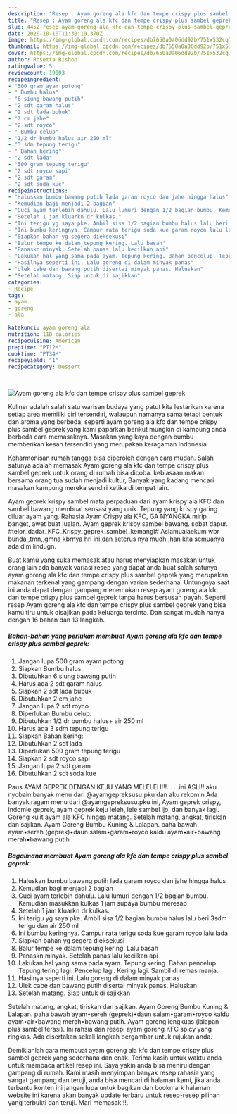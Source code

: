```yaml
---
description: "Resep : Ayam goreng ala kfc dan tempe crispy plus sambel geprek Teruji"
title: "Resep : Ayam goreng ala kfc dan tempe crispy plus sambel geprek Teruji"
slug: 4452-resep-ayam-goreng-ala-kfc-dan-tempe-crispy-plus-sambel-geprek-teruji
date: 2020-10-10T11:30:10.370Z
image: https://img-global.cpcdn.com/recipes/db7650a0a06dd92b/751x532cq70/ayam-goreng-ala-kfc-dan-tempe-crispy-plus-sambel-geprek-foto-resep-utama.jpg
thumbnail: https://img-global.cpcdn.com/recipes/db7650a0a06dd92b/751x532cq70/ayam-goreng-ala-kfc-dan-tempe-crispy-plus-sambel-geprek-foto-resep-utama.jpg
cover: https://img-global.cpcdn.com/recipes/db7650a0a06dd92b/751x532cq70/ayam-goreng-ala-kfc-dan-tempe-crispy-plus-sambel-geprek-foto-resep-utama.jpg
author: Rosetta Bishop
ratingvalue: 5
reviewcount: 19003
recipeingredient:
- "500 gram ayam potong"
- " Bumbu halus"
- "6 siung bawang putih"
- "2 sdt garam halus"
- "2 sdt lada bubuk"
- "2 cm jahe"
- "2 sdt royco"
- " Bumbu celup"
- "1/2 dr bumbu halus air 250 ml"
- "3 sdm tepung terigu"
- " Bahan kering"
- "2 sdt lada"
- "500 gram tepung terigu"
- "2 sdt royco sapi"
- "2 sdt garam"
- "2 sdt soda kue"
recipeinstructions:
- "Haluskan bumbu bawang putih lada garam royco dan jahe hingga halus"
- "Kemudian bagi menjadi 2 bagian"
- "Cuci ayam terlebih dahulu. Lalu lumuri dengan 1/2 bagian bumbu. Kemudian masukkan kulkas 1 jam supaya bumbu meresap"
- "Setelah 1 jam kluarkn dr kulkas."
- "Ini terigu yg saya pke. Ambil sisa 1/2 bagian bumbu halus lalu beri 3sdm terigu dan air 250 ml"
- "Ini bumbu keringnya. Campur rata terigu soda kue garam royco lalu lada"
- "Siapkan bahan yg segera dieksekusi"
- "Balur tempe ke dalam tepung kering. Lalu basah"
- "Panaskn minyak. Setelah panas lalu kecilkan api"
- "Lakukan hal yang sama pada ayam. Tepung kering. Bahan pencelup. Tepung tering lagi. Pencelup lagi. Kering lagi. Sambil di remas manja."
- "Hasilnya seperti ini. Lalu goreng di dalam minyak panas"
- "Ulek cabe dan bawang putih disertai minyak panas. Haluskan"
- "Setelah matang. Siap untuk di sajikkan"
categories:
- Recipe
tags:
- ayam
- goreng
- ala

katakunci: ayam goreng ala 
nutrition: 118 calories
recipecuisine: American
preptime: "PT12M"
cooktime: "PT34M"
recipeyield: "1"
recipecategory: Dessert

---
```



![Ayam goreng ala kfc dan tempe crispy plus sambel geprek](https://img-global.cpcdn.com/recipes/db7650a0a06dd92b/751x532cq70/ayam-goreng-ala-kfc-dan-tempe-crispy-plus-sambel-geprek-foto-resep-utama.jpg)

Kuliner adalah salah satu warisan budaya yang patut kita lestarikan karena setiap area memiliki ciri tersendiri, walaupun namanya sama tetapi bentuk dan aroma yang berbeda, seperti ayam goreng ala kfc dan tempe crispy plus sambel geprek yang kami paparkan berikut mungkin di kampung anda berbeda cara memasaknya. Masakan yang kaya dengan bumbu memberikan kesan tersendiri yang merupakan keragaman Indonesia

Keharmonisan rumah tangga bisa diperoleh dengan cara mudah. Salah satunya adalah memasak Ayam goreng ala kfc dan tempe crispy plus sambel geprek untuk orang di rumah bisa dicoba. kebiasaan makan bersama orang tua sudah menjadi kultur, Banyak yang kadang mencari masakan kampung mereka sendiri ketika di tempat lain.

Ayam geprek krispy sambel mata,perpaduan dari ayam krispy ala KFC dan sambel bawang membuat sensasi yang unik. Tepung yang krispy garing diluar ayam yang. Rahasia Ayam Crispy ala KFC, GA NYANGKA mirip banget, awet buat jualan. Ayam geprek krispy sambel bawang. sobat dapur. #telor_dadar_KFC_Krispy_geprek_sambel_kemangi# Aslamualaekum wbr bunda,,tmn,,gmna kbrnya hri ini dan seterus nya mudh,,han kita semuanya ada dlm lindugn.

Buat kamu yang suka memasak atau harus menyiapkan masakan untuk orang lain ada banyak variasi resep yang dapat anda buat salah satunya ayam goreng ala kfc dan tempe crispy plus sambel geprek yang merupakan makanan terkenal yang gampang dengan varian sederhana. Untungnya saat ini anda dapat dengan gampang menemukan resep ayam goreng ala kfc dan tempe crispy plus sambel geprek tanpa harus bersusah payah.
Seperti resep Ayam goreng ala kfc dan tempe crispy plus sambel geprek yang bisa kamu tiru untuk disajikan pada keluarga tercinta. Dan sangat mudah hanya dengan 16 bahan dan 13 langkah.


<!--inarticleads1-->

##### Bahan-bahan yang perlukan membuat Ayam goreng ala kfc dan tempe crispy plus sambel geprek:

1. Jangan lupa 500 gram ayam potong
1. Siapkan  Bumbu halus:
1. Dibutuhkan 6 siung bawang putih
1. Harus ada 2 sdt garam halus
1. Siapkan 2 sdt lada bubuk
1. Dibutuhkan 2 cm jahe
1. Jangan lupa 2 sdt royco
1. Diperlukan  Bumbu celup:
1. Dibutuhkan 1/2 dr bumbu halus+ air 250 ml
1. Harus ada 3 sdm tepung terigu
1. Siapkan  Bahan kering:
1. Dibutuhkan 2 sdt lada
1. Diperlukan 500 gram tepung terigu
1. Siapkan 2 sdt royco sapi
1. Jangan lupa 2 sdt garam
1. Dibutuhkan 2 sdt soda kue


Paus AYAM GEPREK DENGAN KEJU YANG MELELEH!!!. . . .ini ASLI!! aku nyobain banyak menu dari @ayamgepreksusu.pku dan aku rekomin Ada banyak ragam menu dari @ayamgepreksusu.pku ini, Ayam geprek crispy, indomie geprek, ayam geprek keju leleh, lele sambel ijo, dan banyak lagi. Goreng kulit ayam ala KFC hingga matang. Setelah matang, angkat, tiriskan dan sajikan. Ayam Goreng Bumbu Kuning &amp; Lalapan. paha bawah ayam•sereh (geprek)•daun salam•garam•royco kaldu ayam•air•bawang merah•bawang putih. 

<!--inarticleads2-->

##### Bagaimana membuat  Ayam goreng ala kfc dan tempe crispy plus sambel geprek:

1. Haluskan bumbu bawang putih lada garam royco dan jahe hingga halus
1. Kemudian bagi menjadi 2 bagian
1. Cuci ayam terlebih dahulu. Lalu lumuri dengan 1/2 bagian bumbu. Kemudian masukkan kulkas 1 jam supaya bumbu meresap
1. Setelah 1 jam kluarkn dr kulkas.
1. Ini terigu yg saya pke. Ambil sisa 1/2 bagian bumbu halus lalu beri 3sdm terigu dan air 250 ml
1. Ini bumbu keringnya. Campur rata terigu soda kue garam royco lalu lada
1. Siapkan bahan yg segera dieksekusi
1. Balur tempe ke dalam tepung kering. Lalu basah
1. Panaskn minyak. Setelah panas lalu kecilkan api
1. Lakukan hal yang sama pada ayam. Tepung kering. Bahan pencelup. Tepung tering lagi. Pencelup lagi. Kering lagi. Sambil di remas manja.
1. Hasilnya seperti ini. Lalu goreng di dalam minyak panas
1. Ulek cabe dan bawang putih disertai minyak panas. Haluskan
1. Setelah matang. Siap untuk di sajikkan


Setelah matang, angkat, tiriskan dan sajikan. Ayam Goreng Bumbu Kuning &amp; Lalapan. paha bawah ayam•sereh (geprek)•daun salam•garam•royco kaldu ayam•air•bawang merah•bawang putih. Ayam goreng lengkuas (lalapan plus sambel terasi). Ini rahsia dan resepi ayam goreng KFC spicy yang ringkas. Ada disertakan sekali langkah bergambar untuk rujukan anda. 

Demikianlah cara membuat ayam goreng ala kfc dan tempe crispy plus sambel geprek yang sederhana dan enak. Terima kasih untuk waktu anda untuk membaca artikel resep ini. Saya yakin anda bisa meniru dengan gampang di rumah. Kami masih menyimpan banyak resep rahasia yang sangat gampang dan teruji, anda bisa mencari di halaman kami, jika anda terbantu konten ini jangan lupa untuk bagikan dan bookmark halaman website ini karena akan banyak update terbaru untuk resep-resep pilihan yang terbukti dan teruji. Mari memasak !!. 
